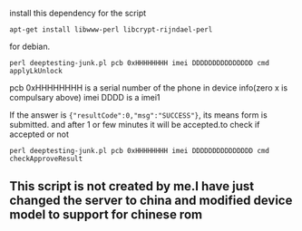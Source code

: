 
install this dependency for the script

```
apt-get install libwww-perl libcrypt-rijndael-perl
```
for debian.

```
perl deeptesting-junk.pl pcb 0xHHHHHHHH imei DDDDDDDDDDDDDDD cmd applyLkUnlock
```
pcb 0xHHHHHHHH is a serial number of the phone in device info(zero x is compulsary above)
imei DDDD is a imei1 

If the answer is `{"resultCode":0,"msg":"SUCCESS"}`, its means form is submitted.
and after 1 or few minutes it will be accepted.to check if accepted or not

```
perl deeptesting-junk.pl pcb 0xHHHHHHHH imei DDDDDDDDDDDDDDD cmd checkApproveResult
```


## This script is not created by me.I have just changed the server to china and modified device model to support for chinese rom